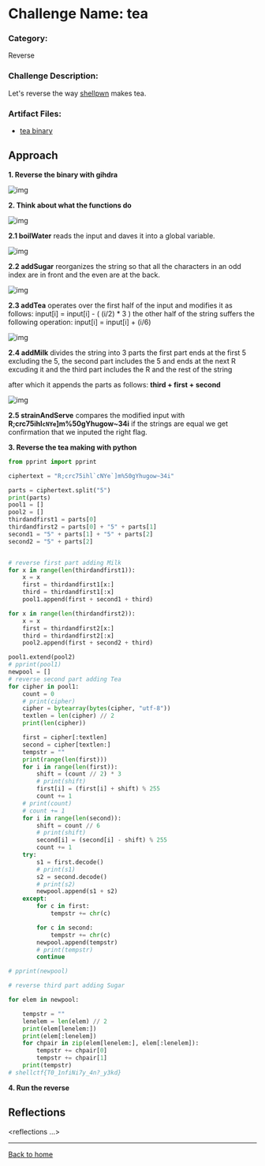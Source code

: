# Challenge Name: tea
### Category: 
Reverse

### Challenge Description: 
Let's reverse the way [shellpwn](https://ctftime.org/team/65394) makes tea.

### Artifact Files:
* [tea binary](https://github.com/S-H-E-L-L/S.H.E.L.L-CTF-2022/blob/main/rev/tea/tea)

## Approach

**1. Reverse the binary with gihdra**

![img](https://github.com/DJMucki/Writeups/blob/main/SHELL_CTF_2022/tea/Images/tea.png)

**2. Think about what the functions do**

![img](https://github.com/DJMucki/Writeups/blob/main/SHELL_CTF_2022/tea/Images/boilWater.png)

**2.1 boilWater** reads the input and daves it into a global variable.

![img](https://github.com/DJMucki/Writeups/blob/main/SHELL_CTF_2022/tea/Images/addSugar.png)

**2.2 addSugar** reorganizes the string so that all the characters in an odd index are in front and the even are at the back.

![img](https://github.com/DJMucki/Writeups/blob/main/SHELL_CTF_2022/tea/Images/addTea.png)

**2.3 addTea** operates over the first half of the input and modifies it as follows: input[i] = input[i] - ( (i/2) * 3 )
the other half of the string suffers the following operation: input[i] = input[i] + (i/6)

![img](https://github.com/DJMucki/Writeups/blob/main/SHELL_CTF_2022/tea/Images/addMilk.png)

**2.4 addMilk** divides the string into 3 parts
the first part ends at the first 5 excluding the 5,
the second part includes the 5 and ends at the next R excuding it and
the third part includes the R and the rest of the string

after which it appends the parts as follows:  **third + first + second**

![img](https://github.com/DJMucki/Writeups/blob/main/SHELL_CTF_2022/tea/Images/strainAndServe.png)

**2.5 strainAndServe** compares the modified input with **R;crc75ihl`cNYe`]m%50gYhugow~34i**
if the strings are equal we get confirmation that we inputed the right flag.

**3. Reverse the tea making with python**
```python
from pprint import pprint

ciphertext = "R;crc75ihl`cNYe`]m%50gYhugow~34i"

parts = ciphertext.split("5")
print(parts)
pool1 = []
pool2 = []
thirdandfirst1 = parts[0]
thirdandfirst2 = parts[0] + "5" + parts[1]
second1 = "5" + parts[1] + "5" + parts[2]
second2 = "5" + parts[2]


# reverse first part adding Milk
for x in range(len(thirdandfirst1)):
    x = x
    first = thirdandfirst1[x:]
    third = thirdandfirst1[:x]
    pool1.append(first + second1 + third)

for x in range(len(thirdandfirst2)):
    x = x
    first = thirdandfirst2[x:]
    third = thirdandfirst2[:x]
    pool2.append(first + second2 + third)

pool1.extend(pool2)
# pprint(pool1)
newpool = []
# reverse second part adding Tea
for cipher in pool1:
    count = 0
    # print(cipher)
    cipher = bytearray(bytes(cipher, "utf-8"))
    textlen = len(cipher) // 2
    print(len(cipher))

    first = cipher[:textlen]
    second = cipher[textlen:]
    tempstr = ""
    print(range(len(first)))
    for i in range(len(first)):
        shift = (count // 2) * 3
        # print(shift)
        first[i] = (first[i] + shift) % 255
        count += 1
    # print(count)
    # count += 1
    for i in range(len(second)):
        shift = count // 6
        # print(shift)
        second[i] = (second[i] - shift) % 255
        count += 1
    try:
        s1 = first.decode()
        # print(s1)
        s2 = second.decode()
        # print(s2)
        newpool.append(s1 + s2)
    except:
        for c in first:
            tempstr += chr(c)

        for c in second:
            tempstr += chr(c)
        newpool.append(tempstr)
        # print(tempstr)
        continue

# pprint(newpool)

# reverse third part adding Sugar

for elem in newpool:

    tempstr = ""
    lenelem = len(elem) // 2
    print(elem[lenelem:])
    print(elem[:lenelem])
    for chpair in zip(elem[lenelem:], elem[:lenelem]):
        tempstr += chpair[0]
        tempstr += chpair[1]
    print(tempstr)
# shellctf{T0_1nfiNi7y_4n?_y3kd}
```

**4. Run the reverse**

## Reflections
<reflections ...>
  

---
[Back to home](https://github.com/DJMucki/SHELL_CTF_2022)
